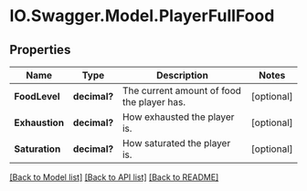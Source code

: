 # IO.Swagger.Model.PlayerFullFood
## Properties

Name | Type | Description | Notes
------------ | ------------- | ------------- | -------------
**FoodLevel** | **decimal?** | The current amount of food the player has. | [optional] 
**Exhaustion** | **decimal?** | How exhausted the player is. | [optional] 
**Saturation** | **decimal?** | How saturated the player is. | [optional] 

[[Back to Model list]](../README.md#documentation-for-models) [[Back to API list]](../README.md#documentation-for-api-endpoints) [[Back to README]](../README.md)

